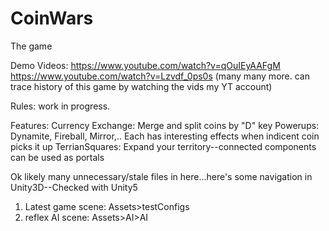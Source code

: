 # CoinWars
The game

Demo Videos:
https://www.youtube.com/watch?v=qOuIEyAAFgM
https://www.youtube.com/watch?v=Lzvdf_0ps0s
(many many more. can trace history of this game by watching the vids my YT account)

Rules: work in progress.

Features:
Currency Exchange: Merge and split coins by "D" key
Powerups: Dynamite, Fireball, Mirror,.. Each has interesting effects when indicent coin picks it up
TerrianSquares: Expand your territory--connected components can be used as portals


Ok likely many unnecessary/stale files in here...here's some navigation in Unity3D--Checked with Unity5
1) Latest game scene: Assets>testConfigs
2) reflex AI scene: Assets>AI>AI
